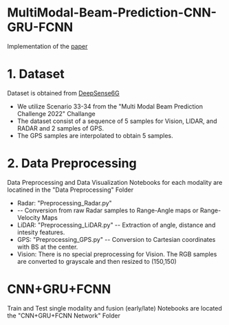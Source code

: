 # MultiModal-Beam-Prediction-CNN-GRU-FCNN
Implementation of the [paper](https://ieeexplore.ieee.org/document/10636967)
# 1. Dataset 
Dataset is obtained from [DeepSense6G](https://www.deepsense6g.net/challenge2022/)
- We utilize Scenario 33-34 from the "Multi Modal Beam Prediction Challenge 2022" Challange
- The dataset consist of a sequence of 5 samples for Vision, LIDAR, and RADAR and 2 samples of GPS.
- The GPS samples are interpolated to obtain 5 samples. 
# 2. Data Preprocessing
Data Preprocessing and Data Visualization Notebooks for each modality are locatined in the "Data Preprocessing" Folder
- Radar:  "Preprocessing_Radar.py"
- -- Conversion from raw Radar samples to Range-Angle maps or Range-Velocity Maps
- LiDAR: "Preprocessing_LiDAR.py"
-- Extraction of angle, distance and intesity features. 
- GPS: "Preprocessing_GPS.py"
-- Conversion to Cartesian coordinates with BS at the center. 
- Vision: There is no special preprocessing for Vision. The RGB samples are converted to grayscale and then resized to (150,150)
# CNN+GRU+FCNN
Train and Test single modality and fusion (early/late) Notebooks are located the "CNN+GRU+FCNN Network" Folder

